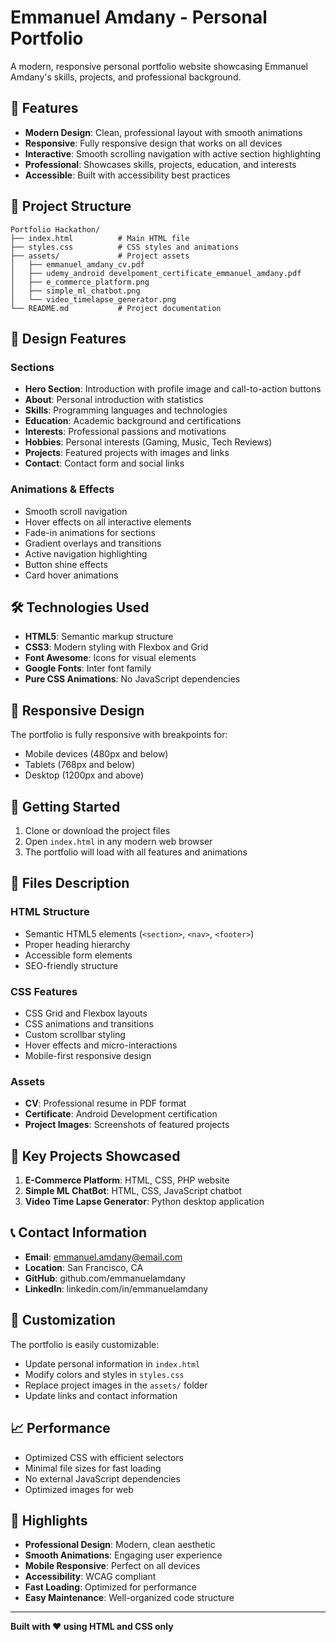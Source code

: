 # Emmanuel Amdany - Personal Portfolio

A modern, responsive personal portfolio website showcasing Emmanuel Amdany's skills, projects, and professional background.

## 🚀 Features

- **Modern Design**: Clean, professional layout with smooth animations
- **Responsive**: Fully responsive design that works on all devices
- **Interactive**: Smooth scrolling navigation with active section highlighting
- **Professional**: Showcases skills, projects, education, and interests
- **Accessible**: Built with accessibility best practices

## 📁 Project Structure

```
Portfolio Hackathon/
├── index.html          # Main HTML file
├── styles.css          # CSS styles and animations
├── assets/             # Project assets
│   ├── emmanuel_amdany_cv.pdf
│   ├── udemy_android develpoment_certificate_emmanuel_amdany.pdf
│   ├── e_commerce_platform.png
│   ├── simple_ml_chatbot.png
│   └── video_timelapse_generator.png
└── README.md           # Project documentation
```

## 🎨 Design Features

### Sections
- **Hero Section**: Introduction with profile image and call-to-action buttons
- **About**: Personal introduction with statistics
- **Skills**: Programming languages and technologies
- **Education**: Academic background and certifications
- **Interests**: Professional passions and motivations
- **Hobbies**: Personal interests (Gaming, Music, Tech Reviews)
- **Projects**: Featured projects with images and links
- **Contact**: Contact form and social links

### Animations & Effects
- Smooth scroll navigation
- Hover effects on all interactive elements
- Fade-in animations for sections
- Gradient overlays and transitions
- Active navigation highlighting
- Button shine effects
- Card hover animations

## 🛠️ Technologies Used

- **HTML5**: Semantic markup structure
- **CSS3**: Modern styling with Flexbox and Grid
- **Font Awesome**: Icons for visual elements
- **Google Fonts**: Inter font family
- **Pure CSS Animations**: No JavaScript dependencies

## 📱 Responsive Design

The portfolio is fully responsive with breakpoints for:
- Mobile devices (480px and below)
- Tablets (768px and below)
- Desktop (1200px and above)

## 🚀 Getting Started

1. Clone or download the project files
2. Open `index.html` in any modern web browser
3. The portfolio will load with all features and animations

## 📄 Files Description

### HTML Structure
- Semantic HTML5 elements (`<section>`, `<nav>`, `<footer>`)
- Proper heading hierarchy
- Accessible form elements
- SEO-friendly structure

### CSS Features
- CSS Grid and Flexbox layouts
- CSS animations and transitions
- Custom scrollbar styling
- Hover effects and micro-interactions
- Mobile-first responsive design

### Assets
- **CV**: Professional resume in PDF format
- **Certificate**: Android Development certification
- **Project Images**: Screenshots of featured projects

## 🎯 Key Projects Showcased

1. **E-Commerce Platform**: HTML, CSS, PHP website
2. **Simple ML ChatBot**: HTML, CSS, JavaScript chatbot
3. **Video Time Lapse Generator**: Python desktop application

## 📞 Contact Information

- **Email**: emmanuel.amdany@email.com
- **Location**: San Francisco, CA
- **GitHub**: github.com/emmanuelamdany
- **LinkedIn**: linkedin.com/in/emmanuelamdany

## 🔧 Customization

The portfolio is easily customizable:
- Update personal information in `index.html`
- Modify colors and styles in `styles.css`
- Replace project images in the `assets/` folder
- Update links and contact information

## 📈 Performance

- Optimized CSS with efficient selectors
- Minimal file sizes for fast loading
- No external JavaScript dependencies
- Optimized images for web

## 🌟 Highlights

- **Professional Design**: Modern, clean aesthetic
- **Smooth Animations**: Engaging user experience
- **Mobile Responsive**: Perfect on all devices
- **Accessibility**: WCAG compliant
- **Fast Loading**: Optimized for performance
- **Easy Maintenance**: Well-organized code structure

---

**Built with ❤️ using HTML and CSS only** 
